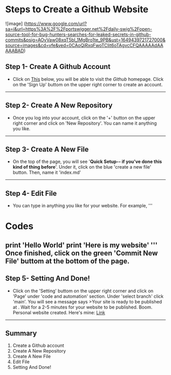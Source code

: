 # Steps to Create a Github Website
![image] (https://www.google.com/url?sa=i&url=https%3A%2F%2Fportswigger.net%2Fdaily-swig%2Fopen-source-tool-for-bug-hunters-searches-for-leaked-secrets-in-github-commits&psig=AOvVaw08xqT5bl_1MgBro1te_9PB&ust=1649439721727000&source=images&cd=vfe&ved=0CAoQjRxqFwoTCIit6oTAgvcCFQAAAAAdAAAAABAD)


## Step 1- Create A Github Account
* Click on [This](https://github.com) below, you will be able to visit the *Github* homepage. Click on the 'Sign Up' buttom on the upper right corner to create an account.

---

## Step 2- Create A New Repository
* Once you log into your account, click on the '+' button on the upper right corner and click on 'New Repository'. You can name it anything you like.
---

## Step 3- Create A New File
* On the top of the page, you will see '**Quick Setup-- if you've done this kind of thing before**'. Under it, click on the blue 'create a new file' button. Then, name it 'index.md'
---

## Step 4- Edit File
* You can type in anything you like for your website. For example, 
'''
# Codes
print 'Hello World'
print 'Here is my website'
'''
Once finished, click on the green 'Commit New File' buttom at the bottom of the page. 
--- 

## Step 5- Setting And Done!
* Click on the 'Setting' buttom on the upper right corner and click on 'Page' under 'code and automation' section. Under 'select branch' click 'main'. You will see a message says >Your site is ready to be published at <url here>.
Wait for a 2-5 minutes for your website to be published. Boom. Personal website created. 
Here's mine: [Link](https://Char15Xu.github.io/cse15l-lab-reports/index.html)
--- 
  
## Summary
1. Create a Github account
2. Create A New Repository
3. Create A New File
4. Edit File
5. Setting And Done!
